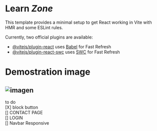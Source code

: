 # Learn ***Zone***

This template provides a minimal setup to get React working in Vite with HMR and some ESLint rules.

Currently, two official plugins are available:

- [@vitejs/plugin-react](https://github.com/vitejs/vite-plugin-react/blob/main/packages/plugin-react/README.md) uses [Babel](https://babeljs.io/) for Fast Refresh
- [@vitejs/plugin-react-swc](https://github.com/vitejs/vite-plugin-react-swc) uses [SWC](https://swc.rs/) for Fast Refresh
# Demostration image
![imagen](https://github.com/luisnisc/Clase_react_Blue_Edition/assets/91005401/ec8545e3-5dce-4408-a55c-dabb435b5d33)
---------------------------------------------------------------------------------------------------------------------------------------------------------------------------
to do </br>
[X] block button </br>
[] CONTACT PAGE </br>
[] LOGIN </br>
[] Navbar Responsive
